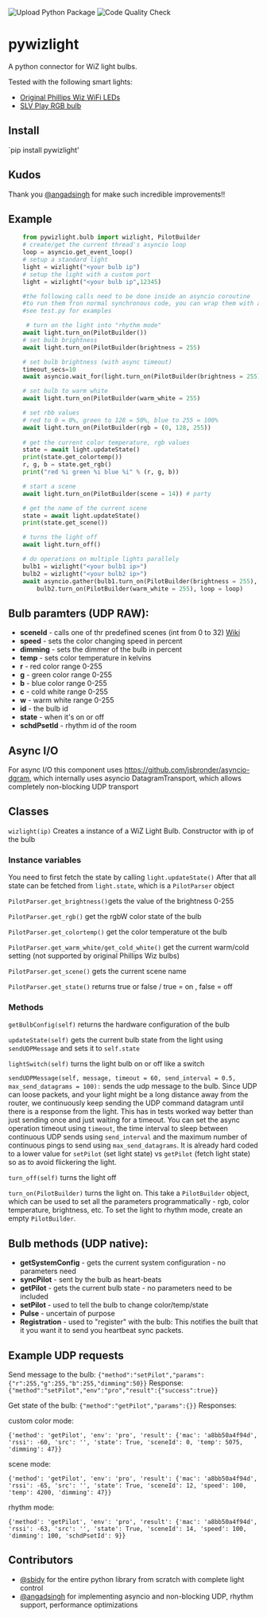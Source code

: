 ![Upload Python Package](https://github.com/sbidy/pywizlight/workflows/Upload%20Python%20Package/badge.svg)
![Code Quality Check](https://github.com/sbidy/pywizlight/workflows/Lint/badge.svg)

# pywizlight
A python connector for WiZ light bulbs.

Tested with the following smart lights:

* [Original Phillips Wiz WiFi LEDs](https://www.lighting.philips.co.in/consumer/smart-wifi-led)
* [SLV Play RGB bulb](https://www.amazon.de/dp/B07PNCDJLW)

## Install
`pip install pywizlight'

## Kudos
Thank you [@angadsingh](https://github.com/angadsingh) for make such incredible improvements!!

## Example
```python
    from pywizlight.bulb import wizlight, PilotBuilder
    # create/get the current thread's asyncio loop
    loop = asyncio.get_event_loop()
    # setup a standard light
    light = wizlight("<your bulb ip")
    # setup the light with a custom port
    light = wizlight("<your bulb ip",12345)

    #the following calls need to be done inside an asyncio coroutine
    #to run them fron normal synchronous code, you can wrap them with asyncio.run(..)
    #see test.py for examples

     # turn on the light into "rhythm mode"
    await light.turn_on(PilotBuilder())
    # set bulb brightness
    await light.turn_on(PilotBuilder(brightness = 255)

    # set bulb brightness (with async timeout)
    timeout_secs=10
    await asyncio.wait_for(light.turn_on(PilotBuilder(brightness = 255)), wait_secs)

    # set bulb to warm white
    await light.turn_on(PilotBuilder(warm_white = 255)

    # set rbb values
    # red to 0 = 0%, green to 128 = 50%, blue to 255 = 100%
    await light.turn_on(PilotBuilder(rgb = (0, 128, 255))
    
    # get the current color temperature, rgb values
    state = await light.updateState()
    print(state.get_colortemp())
    r, g, b = state.get_rgb()
    print("red %i green %i blue %i" % (r, g, b))

    # start a scene 
    await light.turn_on(PilotBuilder(scene = 14)) # party

    # get the name of the current scene
    state = await light.updateState()
    print(state.get_scene())

    # turns the light off
    await light.turn_off()

    # do operations on multiple lights parallely
    bulb1 = wizlight("<your bulb1 ip>")
    bulb2 = wizlight("<your bulb2 ip>")
    await asyncio.gather(bulb1.turn_on(PilotBuilder(brightness = 255),
        bulb2.turn_on(PilotBuilder(warm_white = 255), loop = loop)

```

## Bulb paramters (UDP RAW):
- **sceneId** - calls one of thr predefined scenes (int from 0 to 32) [Wiki](https://github.com/sbidy/pywizlight/wiki/Light-Scenes)
- **speed** - sets the color changing speed in percent
- **dimming** - sets the dimmer of the bulb in percent
- **temp** - sets color temperature in kelvins
- **r** - red color range 0-255
- **g** - green color range 0-255
- **b** - blue color range 0-255
- **c** - cold white range 0-255
- **w** - warm white range 0-255
- **id** - the bulb id
- **state** - when it's on or off
- **schdPsetId** - rhythm id of the room

## Async I/O
For async I/O this component uses https://github.com/jsbronder/asyncio-dgram, which internally uses asyncio DatagramTransport, which allows completely non-blocking UDP transport

## Classes

`wizlight(ip)` Creates a instance of a WiZ Light Bulb. Constructor with ip of the bulb

### Instance variables

You need to first fetch the state by calling `light.updateState()`
After that all state can be fetched from `light.state`, which is a `PilotParser` object

`PilotParser.get_brightness()`gets the value of the brightness 0-255

`PilotParser.get_rgb()` get the rgbW color state of the bulb

`PilotParser.get_colortemp()` get the color temperature ot the bulb

`PilotParser.get_warm_white/get_cold_white()` get the current warm/cold setting (not supported by original Phillips Wiz bulbs)

`PilotParser.get_scene()` gets the current scene name

`PilotParser.get_state()` returns true or false / true = on , false = off

### Methods
`getBulbConfig(self)` returns the hardware configuration of the bulb

`updateState(self)` gets the current bulb state from the light using `sendUDPMessage` and sets it to `self.state`

`lightSwitch(self)` turns the light bulb on or off like a switch

`sendUDPMessage(self, message, timeout = 60, send_interval = 0.5, max_send_datagrams = 100):` sends the udp message to the bulb. Since UDP can loose packets, and your light might be a long distance away from the router, we continuously keep sending the UDP command datagram until there is a response from the light. This has in tests worked way better than just sending once and just waiting for a timeout. You can set the async operation timeout using `timeout`, the time interval to sleep between continuous UDP sends using `send_interval` and the maximum number of continuous pings to send using `max_send_datagrams`. It is already hard coded to a lower value for `setPilot` (set light state) vs `getPilot` (fetch light state) so as to avoid flickering the light.

`turn_off(self)` turns the light off

`turn_on(PilotBuilder)` turns the light on. This take a `PilotBuilder` object, which can be used to set all the parameters programmatically - rgb, color temperature, brightness, etc. To set the light to rhythm mode, create an empty `PilotBuilder`.

## Bulb methods (UDP native):
- **getSystemConfig** - gets the current system configuration - no parameters need
- **syncPilot** - sent by the bulb as heart-beats
- **getPilot** - gets the current bulb state - no parameters need to be included
- **setPilot** - used to tell the bulb to change color/temp/state
- **Pulse** - uncertain of purpose
- **Registration** - used to "register" with the bulb: This notifies the built that
                            it you want it to send you heartbeat sync packets.

## Example UDP requests
Send message to the bulb:
    `{"method":"setPilot","params":{"r":255,"g":255,"b":255,"dimming":50}}`
Response: `{"method":"setPilot","env":"pro","result":{"success":true}}`

Get state of the bulb:
    `{"method":"getPilot","params":{}}`
Responses:

custom color mode:

`{'method': 'getPilot', 'env': 'pro', 'result': {'mac': 'a8bb50a4f94d', 'rssi': -60, 'src': '', 'state': True, 'sceneId': 0, 'temp': 5075, 'dimming': 47}}`

scene mode:

`{'method': 'getPilot', 'env': 'pro', 'result': {'mac': 'a8bb50a4f94d', 'rssi': -65, 'src': '', 'state': True, 'sceneId': 12, 'speed': 100, 'temp': 4200, 'dimming': 47}}`

rhythm mode:

`{'method': 'getPilot', 'env': 'pro', 'result': {'mac': 'a8bb50a4f94d', 'rssi': -63, 'src': '', 'state': True, 'sceneId': 14, 'speed': 100, 'dimming': 100, 'schdPsetId': 9}}`

## Contributors

* [@sbidy](http://github.com/sbidy) for the entire python library from scratch with complete light control
* [@angadsingh](http://github.com/angadsingh) for implementing asyncio and non-blocking UDP, rhythm support, performance optimizations
